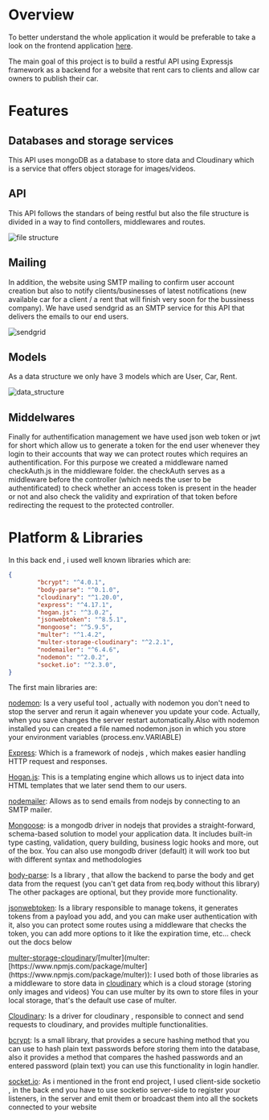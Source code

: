 # Overview 
To better understand the whole application it would be preferable to take a look on the frontend application [here](https://www.amirghedira.com/project/Karyatn%20Frontend/Angular/60d747d2d7e12a0017340e6f).

The main goal of this project is to build a restful API using Expressjs framework as a backend for a website that rent cars to clients and allow car owners to publish their car.

# Features 

## Databases and storage services
This API uses mongoDB as a database to store data and Cloudinary which is a service that offers object storage for images/videos.

## API
This API follows the standars of being restful but also the file structure is divided in a way to find contollers, middlewares and routes.

![file structure](https://amirplatform.s3.eu-central-1.amazonaws.com/project/1668251767566-Screenshot%202022-11-12%20at%2012.15.52.png)
## Mailing
In addition, the website using SMTP mailing to confirm user account creation but also to notify clients/businesses of latest notifications (new available car for a client / a rent that will finish very soon for the bussiness company).
We have used sendgrid as an SMTP service for this API that delivers the emails to our end users.

![sendgrid](https://amirplatform.s3.eu-central-1.amazonaws.com/project/1668251998306-Screenshot%202022-11-12%20at%2012.19.22.png)

## Models
As a data structure we only have 3 models which are User, Car, Rent.

![data_structure](https://amirplatform.s3.eu-central-1.amazonaws.com/project/1668252166670-Screenshot%202022-11-12%20at%2012.22.36.png)

## Middelwares

Finally for authentification management we have used json web token or jwt for short which allow us to generate a token for the end user whenever they login to their accounts that way we can protect routes which requires an authentification. For this purpose we created a middleware named checkAuth.js in the middleware folder. the checkAuth serves as a middleware before the controller (which needs the user to be authentificated) to check whether an access token is present in the header or not and also check the validity and expriration of that token before redirecting the request to the protected controller.


# Platform & Libraries 
 In this back end , i used well known libraries which are:
```json
{
        "bcrypt": "^4.0.1",
        "body-parse": "^0.1.0",
        "cloudinary": "^1.20.0",
        "express": "^4.17.1",
        "hogan.js": "^3.0.2",
        "jsonwebtoken": "^8.5.1",
        "mongoose": "^5.9.5",
        "multer": "^1.4.2",
        "multer-storage-cloudinary": "^2.2.1",
        "nodemailer": "^6.4.6",
        "nodemon": "^2.0.2",
        "socket.io": "^2.3.0",
}
```
The first main libraries are:

[nodemon]([https://www.npmjs.com/package/nodemon](https://www.npmjs.com/package/nodemon)):
Is a very useful tool , actually with nodemon you don't need to stop the server and rerun it again whenever you update your code. Actually, when you save changes the server restart automatically.Also with nodemon installed you can created a file named nodemon.json in which you store your environment variables (process.env.VARIABLE)

[Express](https://www.npmjs.com/package/express):
Which is a framework of nodejs , which makes easier handling HTTP request and responses.

[Hogan.js](https://www.npmjs.com/package/hogan.js/v/3.0.2):
This is a templating engine which allows us to inject data into HTML templates that we later send them to our users.

[nodemailer](https://www.npmjs.com/package/nodemailer):
Allows as to send emails from nodejs by connecting to an SMTP mailer.

[Mongoose]([https://www.npmjs.com/package/mongoose](https://www.npmjs.com/package/mongoose)): 
is a mongodb driver in nodejs that provides a straight-forward, schema-based solution to model your application data. It includes built-in type casting, validation, query building, business logic hooks and more, out of the box.
You can also use mongodb driver (default) it will work too but with different syntax and methodologies

[body-parse]([https://www.npmjs.com/package/body-parser](https://www.npmjs.com/package/body-parser)):
Is a library , that allow the backend to parse the body and get data from the request (you can't get data from req.body without this library)
The other packages are optional, but they provide more functionality.

[jsonwebtoken]([https://www.npmjs.com/package/jsonwebtoken](https://www.npmjs.com/package/jsonwebtoken)):
Is a library responsible to manage tokens, it generates tokens from a payload you add, and you can make user authentication
with it, also you can protect some routes using a middleware that checks the token, you can add more options to it like the expiration time, etc... check out the docs below


[multer-storage-cloudinary]([https://www.npmjs.com/package/multer-storage-cloudinary](https://www.npmjs.com/package/multer-storage-cloudinary))/[multer](multer:[https://www.npmjs.com/package/multer](https://www.npmjs.com/package/multer)):
I used both of those libraries as a middleware to store data in [cloudinary]([https://cloudinary.com](https://cloudinary.com)) which is a cloud storage (storing only images and videos)
You can use multer by its own to store files in your local storage, that's the default use case of multer.

[Cloudinary](https://www.npmjs.com/package/cloudinary): 
Is a driver for cloudinary , responsible to connect and send requests to cloudinary, and provides multiple functionalities.

[bcrypt](https://www.npmjs.com/package/bcrypt):
Is a small library, that provides a secure hashing method that you can use to hash plain text passwords before storing them into the database, also it provides a method that compares the  hashed passwords and an entered password (plain text) 
you can use this functionality in login handler.

[socket.io](https://www.npmjs.com/package/socket.io):
As i mentioned in the front end project, I used client-side socketio , in the back end you have to use socketio server-side to register your listeners, in the server and emit them or broadcast them into all the sockets connected to your website